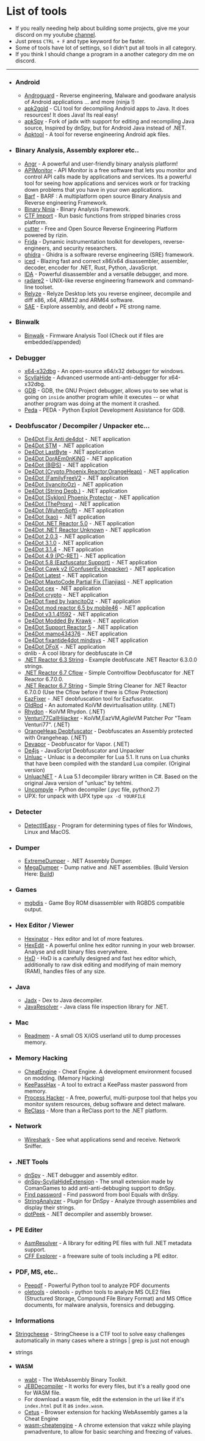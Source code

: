 # List of tools
  - If you really needing help about building some projects, give me your discord on my youtube [channel](https://www.youtube.com/channel/UCZeI4eM-JxF0Aq72XcPMP5g).
  - Just press `CTRL + F` and type keyword for be faster.
  - Some of tools have lot of settings, so I didn't put all tools in all category.
  - If you think I should change a program in a another category dm me on discord.

-----------------

- ### Android
  - [Androguard](https://github.com/androguard/androguard) - Reverse engineering, Malware and goodware analysis of Android applications ... and more (ninja !) 
  - [apk2gold](https://github.com/lxdvs/apk2gold) - CLI tool for decompiling Android apps to Java. It does resources! It does Java! Its real easy!
  - [apkSpy](https://github.com/LucasBaizer/apkSpy) - Fork of jadx with support for editing and recompiling Java source, Inspired by dnSpy, but for Android Java instead of .NET.
  - [Apktool](https://ibotpeaches.github.io/Apktool/) - A tool for reverse engineering Android apk files.


- ### Binary Analysis, Assembly explorer etc..
  - [Angr](https://github.com/angr/angr) - A powerful and user-friendly binary analysis platform!
  - [APIMonitor](http://www.rohitab.com/apimonitor) - API Monitor is a free software that lets you monitor and control API calls made by applications and services. Its a powerful tool for seeing how applications and services work or for tracking down problems that you have in your own applications.
  - [Barf](https://github.com/programa-stic/barf-project) - BARF : A multiplatform open source Binary Analysis and Reverse engineering Framework.
  - [Binary Ninja](https://binary.ninja/) - Binary Analysis Framework.
  - [CTF Import](https://github.com/sciencemanx/ctf_import) - Run basic functions from stripped binaries cross platform.
  - [cutter](https://github.com/rizinorg/cutter) - Free and Open Source Reverse Engineering Platform powered by rizin.
  - [Frida](https://github.com/frida/) - Dynamic instrumentation toolkit for developers, reverse-engineers, and security researchers.
  - [ghidra](https://github.com/NationalSecurityAgency/ghidra) - Ghidra is a software reverse engineering (SRE) framework.
  - [iced](https://github.com/icedland/iced) - Blazing fast and correct x86/x64 disassembler, assembler, decoder, encoder for .NET, Rust, Python, JavaScript.
  - [IDA](https://hex-rays.com/) - Powerful disassembler and a versatile debugger, and more.
  - [radare2](https://github.com/radareorg/radare2) - UNIX-like reverse engineering framework and command-line toolset.
  - [Relyze](https://www.relyze.com/) - Relyze Desktop lets you reverse engineer, decompile and diff x86, x64, ARM32 and ARM64 software.
  - [SAE](https://github.com/wickyhu/simple-assembly-explorer) - Explore assembly, and deobf + PE strong name.


- ### Binwalk
  - [Binwalk](https://github.com/ReFirmLabs/binwalk) - Firmware Analysis Tool (Check out if files are embedded/appended)


- ### Debugger
  - [x64-x32dbg](https://x64dbg.com/#start) - An open-source x64/x32 debugger for windows.
  - [ScyllaHide](https://github.com/x64dbg/ScyllaHide) - Advanced usermode anti-anti-debugger for x64-x32dbg.
  - [GDB](https://www.gnu.org/software/gdb/) - GDB, the GNU Project debugger, allows you to see what is going on `inside` another program while it executes -- or what another program was doing at the moment it crashed. 
  - [Peda](https://github.com/longld/peda) - PEDA - Python Exploit Development Assistance for GDB.


- ### Deobfuscator / Decompiler / Unpacker etc...
  - [De4Dot Fix Anti de4dot](https://github.com/lol-49/Cracking-Thing/tree/main/De4Dot/De4dot%20Fix%20Anti%20de4dot) - .NET application
  - [De4Dot STM](https://github.com/lol-49/Cracking-Thing/tree/main/De4Dot/De4dot%20STM) - .NET application
  - [De4Dot LastByte](https://github.com/lol-49/Cracking-Thing/tree/main/De4Dot/De4dot%20lastbyte) - .NET application
  - [De4Dot DorAEm0nKiNG](https://github.com/lol-49/Cracking-Thing/tree/main/De4Dot/De4dot_DorAEm0nKiNG) - .NET application
  - [De4Dot (B@S)](https://github.com/lol-49/Cracking-Thing/tree/main/De4Dot/de4dot%20(B%40S)) - .NET application
  - [De4Dot (Crypto,Phoenix,Reactor,OrangeHeap)](https://github.com/lol-49/Cracking-Thing/tree/main/De4Dot/de4dot%20(Crypto%2CPhoenix%2CReactor%2COrangeHeap)) - .NET application
  - [De4Dot (FamilyFreeV2](https://github.com/lol-49/Cracking-Thing/tree/main/De4Dot/de4dot%20(FamilyFree%20v2)) - .NET application
  - [De4Dot (IvancitoOz)](https://github.com/lol-49/Cracking-Thing/tree/main/De4Dot/de4dot%20(IvancitoOz)) - .NET application
  - [De4Dot (String Deob.)](https://github.com/lol-49/Cracking-Thing/tree/main/De4Dot/de4dot%20(String%20Deob.)) - .NET application
  - [De4Dot (Syklon) Phoenix Protector](https://github.com/lol-49/Cracking-Thing/tree/main/De4Dot/de4dot%20(Syklon)%20Phoenix%20Protector) - .NET application
  - [De4Dot (TheProxy)](https://github.com/lol-49/Cracking-Thing/tree/main/De4Dot/de4dot%20(TheProxy)) - .NET application
  - [De4Dot (WuhenSoft)](https://github.com/lol-49/Cracking-Thing/tree/main/De4Dot/de4dot%20(Wuhensoft)) - .NET application
  - [De4Dot (kao)](https://github.com/lol-49/Cracking-Thing/tree/main/De4Dot/de4dot%20(kao)) - .NET application
  - [De4Dot .NET Reactor 5.0](https://github.com/lol-49/Cracking-Thing/tree/main/De4Dot/de4dot%20.NET%20Reactor%205.0) - .NET application
  - [De4Dot .NET Reactor Unknown](https://github.com/lol-49/Cracking-Thing/tree/main/De4Dot/de4dot%20.Net%20Reactor%20(Unknown)) - .NET application
  - [De4Dot 2.0.3](https://github.com/lol-49/Cracking-Thing/tree/main/De4Dot/de4dot%202.0.3) - .NET application
  - [De4Dot 3.1.0](https://github.com/lol-49/Cracking-Thing/tree/main/De4Dot/de4dot%203.1.0) - .NET application
  - [De4Dot 3.1.4](https://github.com/lol-49/Cracking-Thing/tree/main/De4Dot/de4dot%203.1.4) - .NET application
  - [De4Dot 4.9 (PC-RET)](https://github.com/lol-49/Cracking-Thing/tree/main/De4Dot/de4dot%204.9%20(PC-RET)) - .NET application
  - [De4Dot 5.8 (Eazfuscator Support)](https://github.com/lol-49/Cracking-Thing/tree/main/De4Dot/de4dot%205.8%20(Eazfuscator%20Support)) - .NET application
  - [De4Dot Cawk v2 (ConfuserEx Unpacker)](https://github.com/lol-49/Cracking-Thing/tree/main/De4Dot/de4dot%20Cawk%20v2%20(ConfuserEx%20Unpacker)) - .NET application
  - [De4Dot Latest](https://github.com/lol-49/Cracking-Thing/tree/main/De4Dot/de4dot%20Latest) - .NET application
  - [De4Dot MaxtoCode Partial Fix (Tianjiao)](https://github.com/lol-49/Cracking-Thing/tree/main/De4Dot/de4dot%20MaxtoCode%20Partial%20Fix%20(Tianjiao)) - .NET application
  - [De4Dot cex](https://github.com/lol-49/Cracking-Thing/tree/main/De4Dot/de4dot%20cex) - .NET application
  - [De4Dot crypto](https://github.com/lol-49/Cracking-Thing/tree/main/De4Dot/de4dot%20crypto) - .NET application
  - [De4Dot fixed by IvancitoOz](https://github.com/lol-49/Cracking-Thing/tree/main/De4Dot/de4dot%20fixed%20by%20IvancitoOz) - .NET application
  - [De4Dot mod reactor 6.5 by mobile46](https://github.com/lol-49/Cracking-Thing/tree/main/De4Dot/de4dot%20mod%20reactor%206.5%20by%20mobile46) - .NET application
  - [De4Dot v3.1.41592](https://github.com/lol-49/Cracking-Thing/tree/main/De4Dot/de4dot%20v%203.1.41592) - .NET application
  - [De4Dot Modded By Krawk](https://github.com/lol-49/Cracking-Thing/tree/main/De4Dot/de4dot_Modded_By_Krawk) - .NET application
  - [De4Dot Support Reactor 5](https://github.com/lol-49/Cracking-Thing/tree/main/De4Dot/de4dot_Support_Reactor5) - .NET application
  - [De4Dot mamo434376](https://github.com/lol-49/Cracking-Thing/tree/main/De4Dot/de4dot_mamo434376) - .NET application
  - [De4Dot fixantide4dot mindsys](https://github.com/lol-49/Cracking-Thing/tree/main/De4Dot/de4dotfixantide4dot%20mindsys) - .NET application
  - [De4Dot DFoX](https://github.com/lol-49/Cracking-Thing/blob/main/De4Dot/de4dot_x86_x64_v3.1.41592.3405_Compiled_at_02_May_2020_By_DFoX.rar) - .NET application
  - dnlib - A cool library for deobfuscate in C#
  - [.NET Reactor 6.3 String](https://github.com/DarkBullNull/.NETReactor_6.3.0.0_Only_Strings) - Example deobfuscate .NET Reactor 6.3.0.0 strings.
  - [.NET Reactor 6.7 Cflow](https://github.com/ret42/RE-Thing/tree/main/.NET%20Reactor%206.7/CFlow) - Simple Controlflow Deobfuscator for .NET Reactor 6.7.0.0.
  - [.NET Reactor 6.7 String](https://github.com/ret42/RE-Thing/tree/main/.NET%20Reactor%206.7/Strings) - Simple String Cleaner for .NET Reactor 6.7.0.0 (Use the Cflow before if there is Cflow Protection)
  - [EazFixer](https://github.com/HoLLy-HaCKeR/EazFixer) - .NET deobfuscation tool for Eazfuscator.
  - [OldRod](https://github.com/Washi1337/OldRod) - An automated KoiVM devirtualisation utility. (.NET)
  - [Rhydon](https://github.com/TobitoFatitoRE/Rhydon) - KoiVM Rhydon. (.NET)
  - [Venturi77CallHijacker](https://github.com/AxDSan/Venturi77CallHijacker) - KoiVM,EazVM,AgileVM Patcher Por "Team Venturi77". (.NET)
  - [OrangeHeap Deobfuscator](https://github.com/netlool/OrangeHeap-Deobfuscator) - Deobfuscates an Assembly protected with Orangeheap. (.NET)
  - [Devapor](https://github.com/miso-xyz/DeVapor) - Deobfuscator for Vapor. (.NET)
  - [De4js](https://lelinhtinh.github.io/de4js/) - JavaScript Deobfuscator and Unpacker
  - [Unluac](https://fr.osdn.net/projects/sfnet_unluac/releases/) - Unluac is a decompiler for Lua 5.1. It runs on Lua chunks that have been compiled with the standard Lua compiler. (Original version)
  - [UnluacNET](https://github.com/Fireboyd78/UnluacNET) - A Lua 5.1 decompiler library written in C#. Based on the original Java version of "unluac" by tehtmi. 
  - [Uncompyle](https://github.com/gstarnberger/uncompyle) - Python decompiler (.pyc file, python2.7)
  - UPX: for unpack with UPX type `upx -d YOURFILE`


- ### Detecter
  - [DetectItEasy](https://github.com/horsicq/Detect-It-Easy) - Program for determining types of files for Windows, Linux and MacOS.


- ### Dumper
  - [ExtremeDumper](https://github.com/wwh1004/ExtremeDumper) - .NET Assembly Dumper.
  - [MegaDumper](https://github.com/CodeCracker-Tools/MegaDumper) - Dump native and .NET assemblies. (Build Version Here: [Build](https://www.mediafire.com/file/ilveqwn0pvknd21/MegaDumper.exe/file))


- ### Games
  - [mgbdis](https://github.com/mattcurrie/mgbdis) - Game Boy ROM disassembler with RGBDS compatible output.


- ### Hex Editor / Viewer
  - [Hexinator](https://hexinator.com/) - Hex editor and lot of more features.
  - [HexEdit](https://hexed.it/) - A powerful online hex editor running in your web browser. Analyse and edit binary files everywhere.
  - [HxD](https://mh-nexus.de/en/hxd/) - HxD is a carefully designed and fast hex editor which, additionally to raw disk editing and modifying of main memory (RAM), handles files of any size.


- ### Java
  - [Jadx](https://github.com/skylot/jadx) - Dex to Java decompiler.
  - [JavaResolver](https://github.com/Washi1337/JavaResolver) - Java class file inspection library for .NET.


- ### Mac
  - [Readmem](https://github.com/gdbinit/readmem) - A small OS X/iOS userland util to dump processes memory.

- ### Memory Hacking
  - [CheatEngine](https://github.com/cheat-engine/cheat-engine) - Cheat Engine. A development environment focused on modding. (Memory Hacking)
  - [KeePassHax](https://github.com/HoLLy-HaCKeR/KeePassHax) - A tool to extract a KeePass master password from memory.
  - [Process Hacker](https://github.com/processhacker/processhacker) - A free, powerful, multi-purpose tool that helps you monitor system resources, debug software and detect malware.
  - [ReClass](https://github.com/ReClassNET/ReClass.NET) - More than a ReClass port to the .NET platform.


- ### Network
  - [Wireshark](https://www.wireshark.org/) - See what applications send and receive. Network Sniffer.


- ### .NET Tools
  - [dnSpy](https://github.com/dnSpy/dnSpy) - .NET debugger and assembly editor.
  - [dnSpy-ScyllaHideExtension](https://github.com/ComanGames/dnSpy-ScyllaHideExtension) - The small extension made by ComanGames to add anti-anti-debbuging support to dnSpy.
  - [Find password](https://www.youtube.com/watch?v=054tBXK5SaU) - Find password from bool Equals with dnSpy.
  - [StringAnalyzer](https://github.com/AxDSan/dnSpy-StringsAnalyzer) - Plugin for DnSpy - Analyze through assemblies and display their strings.
  - [dotPeek](https://www.jetbrains.com/fr-fr/decompiler/) - .NET decompiler and assembly browser.


- ### PE Editer
  - [AsmResolver](https://github.com/Washi1337/AsmResolver) - A library for editing PE files with full .NET metadata support.
  - [CFF Explorer](https://ntcore.com/?page_id=388) - a freeware suite of tools including a PE editor.


- ### PDF, MS, etc..
  - [Peepdf](https://github.com/jesparza/peepdf) - Powerful Python tool to analyze PDF documents 
  - [oletools](https://github.com/decalage2/oletools) - oletools - python tools to analyze MS OLE2 files (Structured Storage, Compound File Binary Format) and MS Office documents, for malware analysis, forensics and debugging. 

 - ### Informations
  - [Stringcheese](https://github.com/MathisHammel/stringcheese) - StringCheese is a CTF tool to solve easy challenges automatically in many cases where a strings | grep is just not enough
  - strings

- #### WASM
  - [wabt](https://github.com/WebAssembly/wabt) - The WebAssembly Binary Toolkit.
  - [JEBDecompiler](https://www.pnfsoftware.com/jeb/manual/webassembly/) - It works for every files, but it's a really good one for WASM file.
  - For download a wasm file, edit the extension in the url like if it's `index.html` put it as `index.wasm`.
  - [Cetus](https://github.com/Qwokka/Cetus) - Browser extension for hacking WebAssembly games a la Cheat Engine 
  - [wasm-cheatengine](https://github.com/vakzz/wasm-cheat-engine) - A chrome extension that vakzz while playing pwnadventure, to allow for basic searching and freezing of values.
